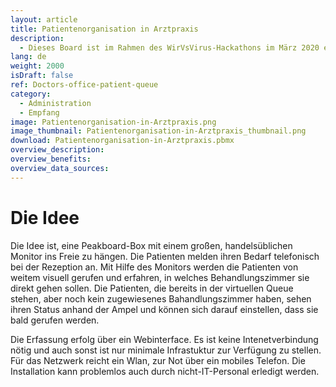 ```yaml
---
layout: article
title: Patientenorganisation in Arztpraxis
description: 
  - Dieses Board ist im Rahmen des WirVsVirus-Hackathons im März 2020 entstanden (wirvsvirushackathon.org). Es wurde ein Prozess entwickelt, mit dem Arztpraxen ihre Wartezimmer ins Freie verlegen können und so die Wartenden maximalen Abstand halten.
lang: de
weight: 2000
isDraft: false
ref: Doctors-office-patient-queue
category:
  - Administration
  - Empfang
image: Patientenorganisation-in-Arztpraxis.png
image_thumbnail: Patientenorganisation-in-Arztpraxis_thumbnail.png
download: Patientenorganisation-in-Arztpraxis.pbmx
overview_description:
overview_benefits:
overview_data_sources:
---
```

# Die Idee
Die Idee ist, eine Peakboard-Box mit einem großen, handelsüblichen Monitor ins Freie zu hängen. Die Patienten melden ihren Bedarf telefonisch bei der Rezeption an. Mit Hilfe des Monitors werden die Patienten von weitem visuell gerufen und erfahren, in welches Behandlungszimmer sie direkt gehen sollen. Die Patienten, die bereits in der virtuellen Queue stehen, aber noch kein zugewiesenes Bahandlungszimmer haben, sehen ihren Status anhand der Ampel und können sich darauf einstellen, dass sie bald gerufen werden.

Die Erfassung erfolg über ein Webinterface. Es ist keine Intenetverbindung nötig und auch sonst ist nur minimale Infrastuktur zur Verfügung zu stellen. Für das Netzwerk reicht ein Wlan, zur Not über ein mobiles Telefon. Die Installation kann problemlos auch durch nicht-IT-Personal erledigt werden.